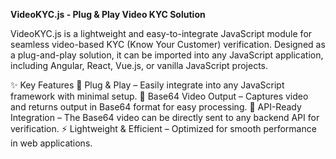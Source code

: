 **VideoKYC.js - Plug & Play Video KYC Solution**

VideoKYC.js is a lightweight and easy-to-integrate JavaScript module for seamless video-based KYC (Know Your Customer) verification. Designed as a plug-and-play solution, it can be imported into any JavaScript application, including Angular, React, Vue.js, or vanilla JavaScript projects.

✨ Key Features
🔌 Plug & Play – Easily integrate into any JavaScript framework with minimal setup.
🎥 Base64 Video Output – Captures video and returns output in Base64 format for easy processing.
🔗 API-Ready Integration – The Base64 video can be directly sent to any backend API for verification.
⚡ Lightweight & Efficient – Optimized for smooth performance in web applications.

